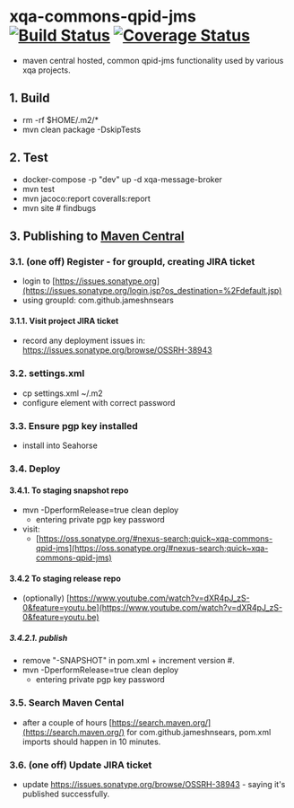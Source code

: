 # xqa-commons-qpid-jms [![Build Status](https://travis-ci.org/jameshnsears/xqa-commons-qpid-jms.svg?branch=master)](https://travis-ci.org/jameshnsears/xqa-commons-qpid-jms) [![Coverage Status](https://coveralls.io/repos/github/jameshnsears/xqa-commons-qpid-jms/badge.svg?branch=master)](https://coveralls.io/github/jameshnsears/xqa-commons-qpid-jms?branch=master)
* maven central hosted, common qpid-jms functionality used by various xqa projects.

## 1. Build
* rm -rf $HOME/.m2/*
* mvn clean package -DskipTests

## 2. Test
* docker-compose -p "dev" up -d xqa-message-broker
* mvn test
* mvn jacoco:report coveralls:report
* mvn site  # findbugs

## 3. Publishing to [Maven Central](https://search.maven.org/)

### 3.1. (one off) Register - for groupId, creating JIRA ticket
* login to [https://issues.sonatype.org](https://issues.sonatype.org/login.jsp?os_destination=%2Fdefault.jsp)
* using groupId: com.github.jameshnsears

#### 3.1.1. Visit project JIRA ticket
* record any deployment issues in: https://issues.sonatype.org/browse/OSSRH-38943

### 3.2. settings.xml
* cp settings.xml ~/.m2
* configure <password/> element with correct password

### 3.3. Ensure pgp key installed
* install into Seahorse

### 3.4. Deploy
#### 3.4.1. To staging snapshot repo
* mvn -DperformRelease=true clean deploy
    * entering private pgp key password
* visit:
    * [https://oss.sonatype.org/#nexus-search;quick~xqa-commons-qpid-jms](https://oss.sonatype.org/#nexus-search;quick~xqa-commons-qpid-jms)

#### 3.4.2 To staging release repo
* (optionally) [https://www.youtube.com/watch?v=dXR4pJ_zS-0&feature=youtu.be](https://www.youtube.com/watch?v=dXR4pJ_zS-0&feature=youtu.be)

##### 3.4.2.1. publish
* remove "-SNAPSHOT" in pom.xml + increment version #.
* mvn -DperformRelease=true clean deploy
    * entering private pgp key password

### 3.5. Search Maven Cental
* after a couple of hours [https://search.maven.org/](https://search.maven.org/) for com.github.jameshnsears, pom.xml imports should happen in 10 minutes.

### 3.6. (one off) Update JIRA ticket
* update https://issues.sonatype.org/browse/OSSRH-38943 - saying it's published successfully.
